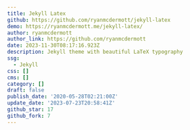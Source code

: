 ```yaml
---
title: Jekyll Latex
github: https://github.com/ryanmcdermott/jekyll-latex
demo: https://ryanmcdermott.me/jekyll-latex/
author: ryanmcdermott
author_link: https://github.com/ryanmcdermott
date: 2023-11-30T08:17:16.923Z
description: Jekyll theme with beautiful LaTeX typography
ssg:
  - Jekyll
css: []
cms: []
category: []
draft: false
publish_date: '2020-05-28T02:21:00Z'
update_date: '2023-07-23T20:58:41Z'
github_star: 17
github_fork: 7
---
```

